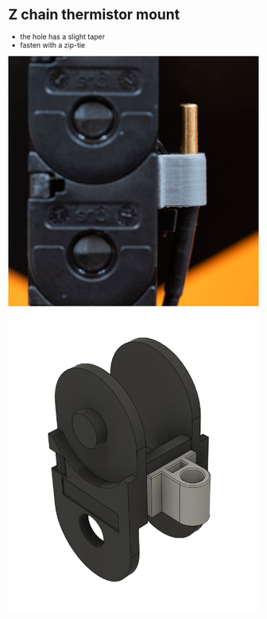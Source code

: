 # Z chain thermistor mount

- the hole has a slight taper
- fasten with a zip-tie

![Z chain thermistor mount](./Images/Z_chain_thermistor_mount_01.jpg "Z chain thermistor mount")
![Z chain thermistor mount](./Images/Z_chain_thermistor_mount_02.png "Z chain thermistor mount")